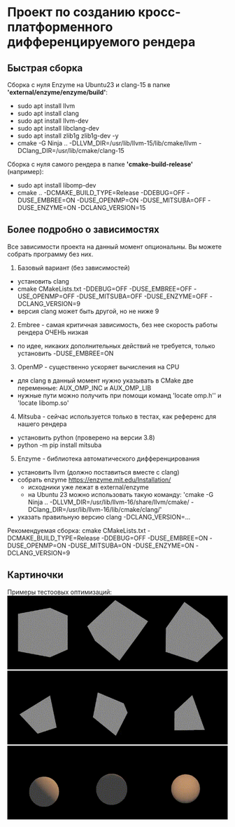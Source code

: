 # Проект по созданию кросс-платформенного дифференцируемого рендера

## Быстрая сборка

Сборка c нуля Enzyme на Ubuntu23 и clang-15 в папке **'external/enzyme/enzyme/build'**:
* sudo apt install llvm
* sudo apt install clang
* sudo apt install llvm-dev
* sudo apt install libclang-dev
* sudo apt install zlib1g zlib1g-dev -y
* cmake -G Ninja .. -DLLVM_DIR=/usr/lib/llvm-15/lib/cmake/llvm -DClang_DIR=/usr/lib/cmake/clang-15

Сборка с нуля самого рендера в папке **'cmake-build-release'** (например):
* sudo apt install libomp-dev
* cmake .. -DCMAKE_BUILD_TYPE=Release -DDEBUG=OFF -DUSE_EMBREE=ON -DUSE_OPENMP=ON -DUSE_MITSUBA=OFF -DUSE_ENZYME=ON -DCLANG_VERSION=15

## Более подробно о зависимостях

Все зависимости проекта на данный момент опциональны. Вы можете собрать программу
без них.

1) Базовый вариант (без зависимостей)
 - установить clang
 - cmake CMakeLists.txt -DDEBUG=OFF -DUSE_EMBREE=OFF -USE_OPENMP=OFF -DUSE_MITSUBA=OFF -DUSE_ENZYME=OFF -DCLANG_VERSION=9
 - версия clang может быть другой, но не ниже 9
2) Embree - самая критичная зависимость, без нее скорость работы рендера ОЧЕНЬ низкая
 - по идее, никаких дополнительных действий не требуется, только установить -DUSE_EMBREE=ON
3) OpenMP - существенно ускоряет вычисления на CPU
 - для clang в данный момент нужно указывать в CMake две переменные: AUX_OMP_INC и AUX_OMP_LIB
 - нужные пути можно получить при помощи команд 'locate omp.h'' и 'locate libomp.so' 
4) Mitsuba - сейчас используется только в тестах, как референс для нашего рендера
 - установить python (проверено на версии 3.8)
 - python -m pip install mitsuba
5) Enzyme - библиотека автоматического дифференцирования
 - установить llvm (должно поставиться вместе с clang)
 - собрать enzyme https://enzyme.mit.edu/Installation/
   * исходники уже лежат в external/enzyme
   * на Ubuntu 23 можно использовать такую команду: 'cmake -G Ninja .. -DLLVM_DIR=/usr/lib/llvm-16/share/llvm/cmake/ -DClang_DIR=/usr/lib/llvm-16/lib/cmake/clang/'  
 - указать правильную версию clang -DCLANG_VERSION=...

Рекомендуемая сборка:
cmake CMakeLists.txt -DCMAKE_BUILD_TYPE=Release -DDEBUG=OFF -DUSE_EMBREE=ON -DUSE_OPENMP=ON -DUSE_MITSUBA=ON -DUSE_ENZYME=ON -DCLANG_VERSION=9


## Картиночки

Примеры тестоовых оптимизаций:<br>
<img src="gifs/cube.gif"/> <br>
<img src="gifs/pyramid.gif"/> <br>
<img src="gifs/sphere.gif"/> <br>


